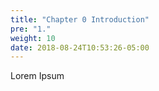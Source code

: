 ```yaml
---
title: "Chapter 0 Introduction"
pre: "1."
weight: 10
date: 2018-08-24T10:53:26-05:00
---
```

Lorem Ipsum
